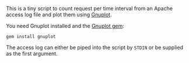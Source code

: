 This is a tiny script to count request per time interval from an
Apache access log file and plot them using [Gnuplot](http://www.gnuplot.info).

You need Gnuplot installed and the [Gnuplot gem](https://rubygems.org/gems/gnuplot):
```
gem install gnuplot
```

The access log can either be piped into the script by `STDIN` or be supplied as
the first argument.
